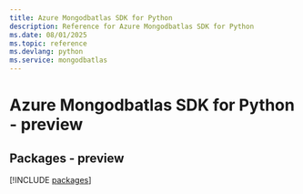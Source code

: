 ```yaml
---
title: Azure Mongodbatlas SDK for Python
description: Reference for Azure Mongodbatlas SDK for Python
ms.date: 08/01/2025
ms.topic: reference
ms.devlang: python
ms.service: mongodbatlas
---
```

# Azure Mongodbatlas SDK for Python - preview
## Packages - preview
[!INCLUDE [packages](mongodbatlas-index.md)]